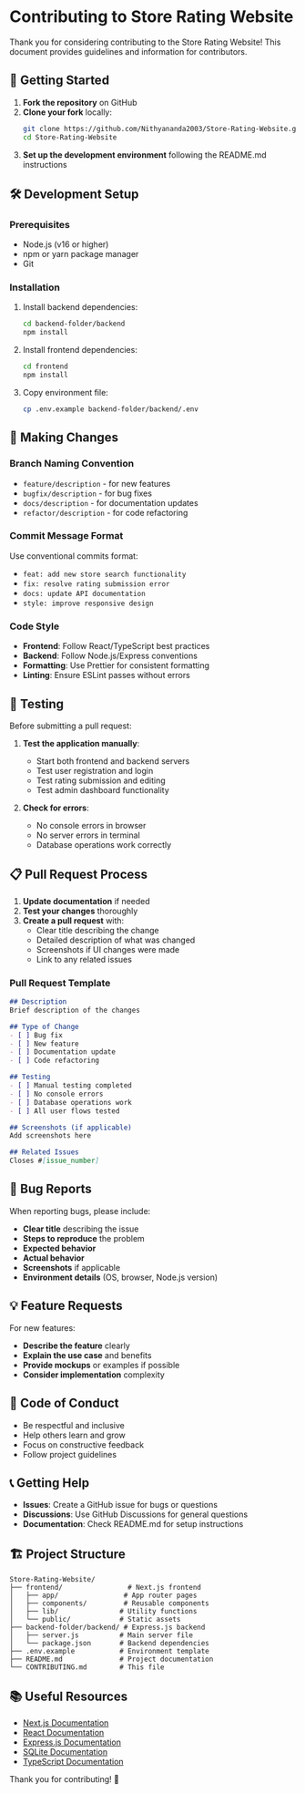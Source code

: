 # Contributing to Store Rating Website

Thank you for considering contributing to the Store Rating Website! This document provides guidelines and information for contributors.

## 🚀 Getting Started

1. **Fork the repository** on GitHub
2. **Clone your fork** locally:
   ```bash
   git clone https://github.com/Nithyananda2003/Store-Rating-Website.git
   cd Store-Rating-Website
   ```
3. **Set up the development environment** following the README.md instructions

## 🛠️ Development Setup

### Prerequisites
- Node.js (v16 or higher)
- npm or yarn package manager
- Git

### Installation
1. Install backend dependencies:
   ```bash
   cd backend-folder/backend
   npm install
   ```

2. Install frontend dependencies:
   ```bash
   cd frontend
   npm install
   ```

3. Copy environment file:
   ```bash
   cp .env.example backend-folder/backend/.env
   ```

## 📝 Making Changes

### Branch Naming Convention
- `feature/description` - for new features
- `bugfix/description` - for bug fixes
- `docs/description` - for documentation updates
- `refactor/description` - for code refactoring

### Commit Message Format
Use conventional commits format:
- `feat: add new store search functionality`
- `fix: resolve rating submission error`
- `docs: update API documentation`
- `style: improve responsive design`

### Code Style
- **Frontend**: Follow React/TypeScript best practices
- **Backend**: Follow Node.js/Express conventions
- **Formatting**: Use Prettier for consistent formatting
- **Linting**: Ensure ESLint passes without errors

## 🧪 Testing

Before submitting a pull request:

1. **Test the application manually**:
   - Start both frontend and backend servers
   - Test user registration and login
   - Test rating submission and editing
   - Test admin dashboard functionality

2. **Check for errors**:
   - No console errors in browser
   - No server errors in terminal
   - Database operations work correctly

## 📋 Pull Request Process

1. **Update documentation** if needed
2. **Test your changes** thoroughly
3. **Create a pull request** with:
   - Clear title describing the change
   - Detailed description of what was changed
   - Screenshots if UI changes were made
   - Link to any related issues

### Pull Request Template
```markdown
## Description
Brief description of the changes

## Type of Change
- [ ] Bug fix
- [ ] New feature
- [ ] Documentation update
- [ ] Code refactoring

## Testing
- [ ] Manual testing completed
- [ ] No console errors
- [ ] Database operations work
- [ ] All user flows tested

## Screenshots (if applicable)
Add screenshots here

## Related Issues
Closes #[issue_number]
```

## 🐛 Bug Reports

When reporting bugs, please include:
- **Clear title** describing the issue
- **Steps to reproduce** the problem
- **Expected behavior**
- **Actual behavior**
- **Screenshots** if applicable
- **Environment details** (OS, browser, Node.js version)

## 💡 Feature Requests

For new features:
- **Describe the feature** clearly
- **Explain the use case** and benefits
- **Provide mockups** or examples if possible
- **Consider implementation** complexity

## 🤝 Code of Conduct

- Be respectful and inclusive
- Help others learn and grow
- Focus on constructive feedback
- Follow project guidelines

## 📞 Getting Help

- **Issues**: Create a GitHub issue for bugs or questions
- **Discussions**: Use GitHub Discussions for general questions
- **Documentation**: Check README.md for setup instructions

## 🏗️ Project Structure

```
Store-Rating-Website/
├── frontend/                # Next.js frontend
│   ├── app/                # App router pages
│   ├── components/         # Reusable components
│   ├── lib/               # Utility functions
│   └── public/            # Static assets
├── backend-folder/backend/ # Express.js backend
│   ├── server.js          # Main server file
│   └── package.json       # Backend dependencies
├── .env.example           # Environment template
├── README.md              # Project documentation
└── CONTRIBUTING.md        # This file
```

## 📚 Useful Resources

- [Next.js Documentation](https://nextjs.org/docs)
- [React Documentation](https://react.dev)
- [Express.js Documentation](https://expressjs.com)
- [SQLite Documentation](https://sqlite.org/docs.html)
- [TypeScript Documentation](https://www.typescriptlang.org/docs)

Thank you for contributing! 🎉
